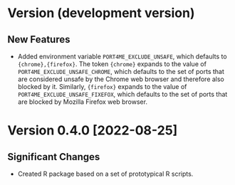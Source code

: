 # Version (development version)

## New Features

* Added environment variable `PORT4ME_EXCLUDE_UNSAFE`, which defaults
  to `{chrome},{firefox}`.  The token `{chrome}` expands to the value
  of `PORT4ME_EXCLUDE_UNSAFE_CHROME`, which defaults to the set of
  ports that are considered unsafe by the Chrome web browser and
  therefore also blocked by it.  Similarly, `{firefox}` expands to the
  value of `PORT4ME_EXCLUDE_UNSAFE_FIXEFOX`, which defaults to the set
  of ports that are blocked by Mozilla Firefox web browser.
 

# Version 0.4.0 [2022-08-25]

## Significant Changes

 * Created R package based on a set of prototypical R scripts.

